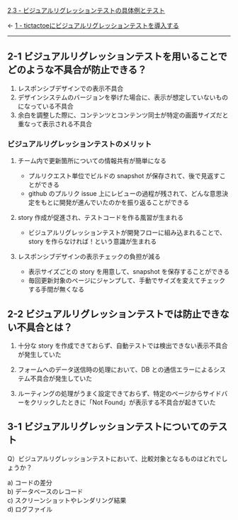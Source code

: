  [2,3 - ビジュアルリグレッションテストの具体例とテスト](2,3%20-%20ビジュアルリグレッションテストの具体例とテスト.md) 
 
← [1 - tictactoeにビジュアルリグレッションテストを導入する](1%20-%20tictactoeにビジュアルリグレッションテストを導入する.md)

---

## 2-1 ビジュアルリグレッションテストを用いることでどのような不具合が防止できる？

1. レスポンシブデザインでの表示不具合
2. デザインシステムのバージョンを挙げた場合に、表示が想定していないものになっている不具合
3. 余白を調整した際に、コンテンツとコンテンツ同士が特定の画面サイズだと重なって表示される不具合

### ビジュアルリグレッションテストのメリット

 1. チーム内で更新箇所についての情報共有が簡単になる
	- プルリクエスト単位でビルドの snapshot が保存されて、後で見返すことができる
	- github のプルリク issue 上にレビューの過程が残されて、どんな意思決定をもとに開発が進んでいたのかを振り返ることができる

2. story 作成が促進され、テストコードを作る風習が生まれる
	- ビジュアルリグレッションテストが開発フローに組み込まれることで、story を作らなければ！という意識が生まれる

3. レスポンシブデザインの表示チェックの負担が減る
	- 表示サイズごとの story を用意して、snapshot を保存することができる
	- 毎回更新対象のページにジャンプして、手動でサイズを変えてチェックする手間が無くなる

## 2-2 ビジュアルリグレッションテストでは防止できない不具合とは？

 1. 十分な story を作成できておらず、自動テストでは検出できない表示不具合が発生していた

 2. フォームへのデータ送信時の処理において、DB との通信エラーによるシステム不具合が発生していた

 3. ルーティングの処理がうまく設定できておらず、特定のページからサイドバーをクリックしたときに「Not Found」が表示する不具合が起きていた

## 3-1 ビジュアルリグレッションテストについてのテスト

Q）ビジュアルリグレッションテストにおいて、比較対象となるものはどれでしょうか？

a) コードの差分  
b) データベースのレコード  
c) スクリーンショットやレンダリング結果  
d) ログファイル
